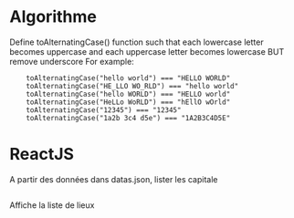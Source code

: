 # Algorithme

Define toAlternatingCase() function such that each lowercase letter becomes uppercase and each uppercase letter becomes lowercase BUT remove underscore
For example:

```
    toAlternatingCase("hello world") === "HELLO WORLD"
    toAlternatingCase("HE_LLO WO_RLD") === "hello world"
    toAlternatingCase("hello WORLD") === "HELLO world"
    toAlternatingCase("HeLLo WoRLD") === "hEllO wOrld"
    toAlternatingCase("12345") === "12345"
    toAlternatingCase("1a2b 3c4 d5e") === "1A2B3C4D5E"
```

# ReactJS

A partir des données dans datas.json, lister les capitale

```

```

Affiche la liste de lieux
